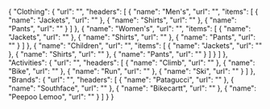 {
  "Clothing": {
    "url": "",
    "headers": [
      {
        "name": "Men's",
        "url": "",
        "items": [
          {
            "name": "Jackets",
            "url": ""
          },
          {
            "name": "Shirts",
            "url": ""
          },
          {
            "name": "Pants",
            "url": ""
          }
        ]
      },
      {
        "name": "Women's",
        "url": "",
        "items": [
          {
            "name": "Jackets",
            "url": ""
          },
          {
            "name": "Shirts",
            "url": ""
          },
          {
            "name": "Pants",
            "url": ""
          }
        ]
      },
      {
        "name": "Children",
        "url": "",
        "items": [
          {
            "name": "Jackets",
            "url": ""
          },
          {
            "name": "Shirts",
            "url": ""
          },
          {
            "name": "Pants",
            "url": ""
          }
        ]
      }
    ]
  },
  "Activities": {
    "url": "",
    "headers": [
      {
        "name": "Climb",
        "url": ""
      },
      {
        "name": "Bike",
        "url": ""
      },
      {
        "name": "Run",
        "url": ""
      },
      {
        "name": "Ski",
        "url": ""
      }
    ]
  },
  "Brands": {
    "url": "",
    "headers": [
      {
        "name": "Patagucci",
        "url": ""
      },
      {
        "name": "Southface",
        "url": ""
      },
      {
        "name": "Bikecartt",
        "url": ""
      },
      {
        "name": "Peepoo Lemoo",
        "url": ""
      }
    ]
  }
}